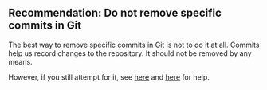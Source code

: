 ## Recommendation:  Do not remove specific commits in Git

The best way to remove specific commits in Git is not to do it at all. Commits help us record changes to the repository. It should not be removed by any means.

However, if you still attempt for it, see [here](https://stackoverflow.com/questions/10911317/how-to-remove-the-first-commit-in-git) and [here](https://stackoverflow.com/questions/2938301/remove-specific-commit) for help.

